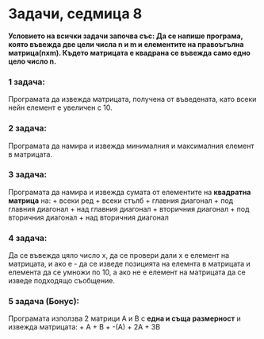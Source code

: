 # Задачи, седмица 8
**Условието на всички задачи започва със:
Да се напише програма, която въвежда две цели числа n и m и елементите на правоъгълна матрица(nxm). Където матрицата е квадрана се въвежда само едно цело число n.**

### 1 задача:
Програмата да извежда матрицата, получена от въведената, като всеки нейн елемент е увеличен с 10.

### 2 задача:
Програмата да намира и извежда минималния и максималния елемент в матрицата.

### 3 задача:
Програмата да намира и извежда сумата от елементите на **квадратна матрица** на:
    + всеки ред
    + всеки стълб
    + главния диагонал
    + под главния диагонал
    + над главния диагонал
    + вторичния диагонал
    + под вторичния диагонал
    + над вторичния диагонал
    
### 4 задача:
Да се въвежда цяло число х, да се провери дали х е елемент на матрицата, и ако е - да се изведе позицията на елемнта в матрицата и елемента да се умножи по 10, а ако не е елемент на матрицата да се изведе подходящо съобщение.

### 5 задача (Бонус):
Програмата използва 2 матрици А и В с **една и съща размерност** и извежда матрицата:
    + А + В
    + -(А)
    + 2А + 3В
